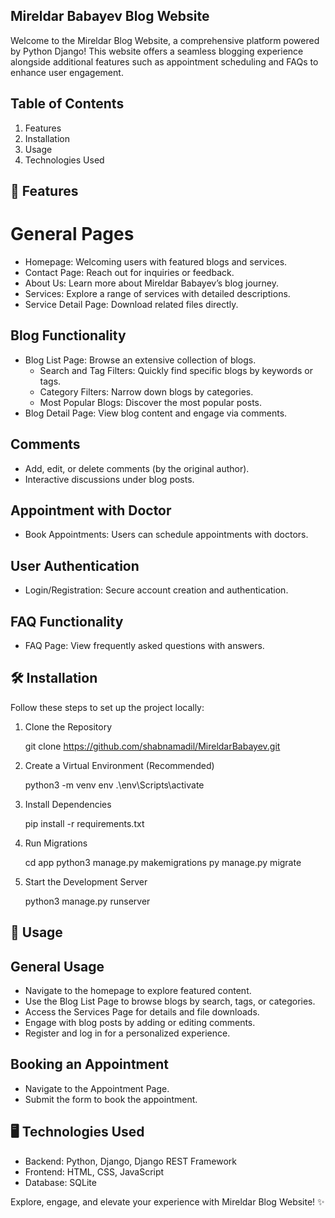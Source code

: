 ## Mireldar Babayev Blog Website

Welcome to the Mireldar Blog Website, a comprehensive platform powered by Python Django! This website offers a seamless blogging experience alongside additional features such as appointment scheduling and FAQs to enhance user engagement.

## Table of Contents

1. Features
2. Installation
3. Usage
4. Technologies Used


## 🚀 Features

# General Pages

- Homepage: Welcoming users with featured blogs and services.
- Contact Page: Reach out for inquiries or feedback.
- About Us: Learn more about Mireldar Babayev’s blog journey.
- Services: Explore a range of services with detailed descriptions.
- Service Detail Page: Download related files directly.

## Blog Functionality

- Blog List Page: Browse an extensive collection of blogs.
    - Search and Tag Filters: Quickly find specific blogs by keywords or tags.
    - Category Filters: Narrow down blogs by categories.
    - Most Popular Blogs: Discover the most popular posts.
- Blog Detail Page: View blog content and engage via comments.

## Comments

- Add, edit, or delete comments (by the original author).
- Interactive discussions under blog posts.

## Appointment with Doctor

- Book Appointments: Users can schedule appointments with doctors.

## User Authentication

- Login/Registration: Secure account creation and authentication.

## FAQ Functionality

- FAQ Page: View frequently asked questions with answers.


## 🛠️ Installation

Follow these steps to set up the project locally:

1. Clone the Repository

    git clone https://github.com/shabnamadil/MireldarBabayev.git

2. Create a Virtual Environment (Recommended)

    python3 -m venv env
    .\env\Scripts\activate

3. Install Dependencies

    pip install -r requirements.txt

4. Run Migrations

    cd app
    python3 manage.py makemigrations
    py manage.py migrate

5. Start the Development Server

    python3 manage.py runserver


## 📖 Usage

## General Usage

- Navigate to the homepage to explore featured content.
- Use the Blog List Page to browse blogs by search, tags, or categories.
- Access the Services Page for details and file downloads.
- Engage with blog posts by adding or editing comments.
- Register and log in for a personalized experience.

## Booking an Appointment

- Navigate to the Appointment Page.
- Submit the form to book the appointment.


## 🖥️ Technologies Used

- Backend: Python, Django, Django REST Framework
- Frontend: HTML, CSS, JavaScript
- Database: SQLite


Explore, engage, and elevate your experience with Mireldar Blog Website! ✨